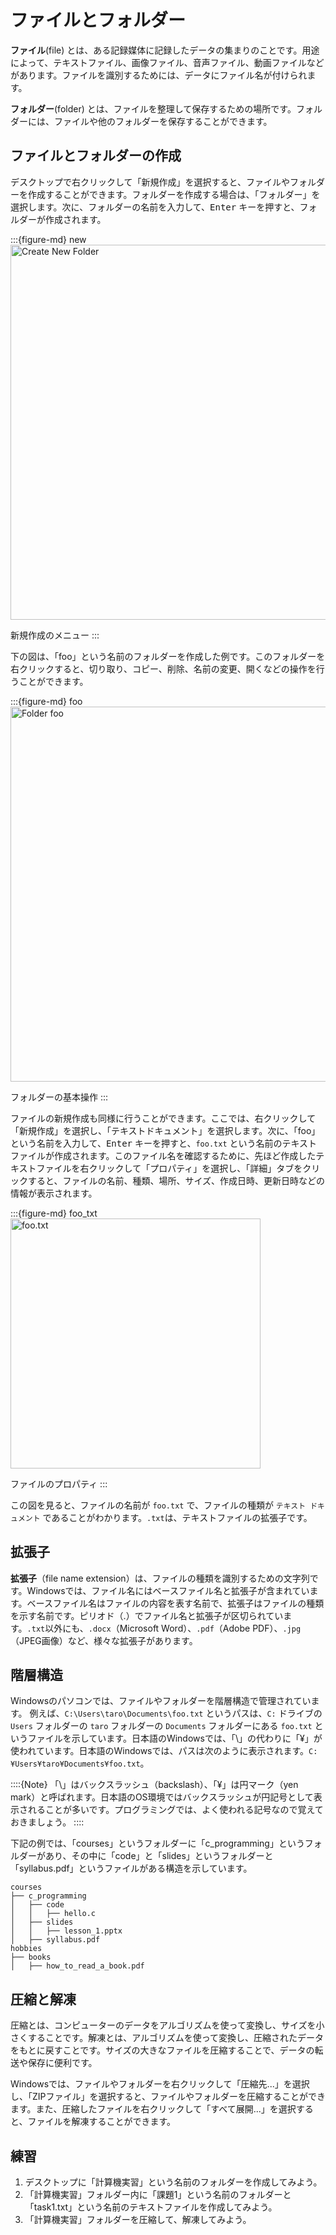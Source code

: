 # ファイルとフォルダー

**ファイル**(file) とは、ある記録媒体に記録したデータの集まりのことです。用途によって、テキストファイル、画像ファイル、音声ファイル、動画ファイルなどがあります。ファイルを識別するためには、データにファイル名が付けられます。

**フォルダー**(folder) とは、ファイルを整理して保存するための場所です。フォルダーには、ファイルや他のフォルダーを保存することができます。

## ファイルとフォルダーの作成

デスクトップで右クリックして「新規作成」を選択すると、ファイルやフォルダーを作成することができます。フォルダーを作成する場合は、「フォルダー」を選択します。次に、フォルダーの名前を入力して、<kbd>Enter</kbd> キーを押すと、フォルダーが作成されます。


:::{figure-md} new
<img src="./images/explorer/new.png" alt="Create New Folder" width="600px">

新規作成のメニュー
:::

下の図は、「foo」という名前のフォルダーを作成した例です。このフォルダーを右クリックすると、切り取り、コピー、削除、名前の変更、開くなどの操作を行うことができます。

:::{figure-md} foo
<img src="./images/explorer/foo.png" alt="Folder foo" width="600px">

フォルダーの基本操作
:::

ファイルの新規作成も同様に行うことができます。ここでは、右クリックして「新規作成」を選択し、「テキストドキュメント」を選択します。次に、「foo」という名前を入力して、<kbd>Enter</kbd> キーを押すと、`foo.txt` という名前のテキストファイルが作成されます。このファイル名を確認するために、先ほど作成したテキストファイルを右クリックして「プロパティ」を選択し、「詳細」タブをクリックすると、ファイルの名前、種類、場所、サイズ、作成日時、更新日時などの情報が表示されます。

:::{figure-md} foo_txt
<img src="./images/explorer/foo_txt.png" alt="foo.txt" width="400px">

ファイルのプロパティ
:::

この図を見ると、ファイルの名前が `foo.txt` で、ファイルの種類が `テキスト ドキュメント` であることがわかります。`.txt`は、テキストファイルの拡張子です。

## 拡張子

**拡張子**（file name extension）は、ファイルの種類を識別するための文字列です。Windowsでは、ファイル名にはベースファイル名と拡張子が含まれています。ベースファイル名はファイルの内容を表す名前で、拡張子はファイルの種類を示す名前です。ピリオド（.）でファイル名と拡張子が区切られています。`.txt`以外にも、`.docx`（Microsoft Word）、`.pdf`（Adobe PDF）、`.jpg`（JPEG画像）など、様々な拡張子があります。

## 階層構造
Windowsのパソコンでは、ファイルやフォルダーを階層構造で管理されています。 例えば、`C:\Users\taro\Documents\foo.txt` というパスは、`C:` ドライブの `Users` フォルダーの `taro` フォルダーの `Documents` フォルダーにある `foo.txt` というファイルを示しています。日本語のWindowsでは、「\」の代わりに「¥」が使われています。日本語のWindowsでは、パスは次のように表示されます。`C:¥Users¥taro¥Documents¥foo.txt`。

::::{Note}
「\」はバックスラッシュ（backslash）、「¥」は円マーク（yen mark）と呼ばれます。日本語のOS環境ではバックスラッシュが円記号として表示されることが多いです。プログラミングでは、よく使われる記号なので覚えておきましょう。
::::

下記の例では、「courses」というフォルダーに「c_programming」というフォルダーがあり、その中に「code」と「slides」というフォルダーと「syllabus.pdf」というファイルがある構造を示しています。

```
courses
├── c_programming
│   ├── code
│   │   ├── hello.c
│   ├── slides
│   │   ├── lesson_1.pptx
│   ├── syllabus.pdf
hobbies
├── books
│   ├── how_to_read_a_book.pdf
```

## 圧縮と解凍

圧縮とは、コンピューターのデータをアルゴリズムを使って変換し、サイズを小さくすることです。解凍とは、アルゴリズムを使って変換し、圧縮されたデータをもとに戻すことです。サイズの大きなファイルを圧縮することで、データの転送や保存に便利です。

Windowsでは、ファイルやフォルダーを右クリックして「圧縮先...」を選択し、「ZIPファイル」を選択すると、ファイルやフォルダーを圧縮することができます。また、圧縮したファイルを右クリックして「すべて展開...」を選択すると、ファイルを解凍することができます。

## 練習

1. デスクトップに「計算機実習」という名前のフォルダーを作成してみよう。
2. 「計算機実習」フォルダー内に「課題1」という名前のフォルダーと「task1.txt」という名前のテキストファイルを作成してみよう。
3. 「計算機実習」フォルダーを圧縮して、解凍してみよう。